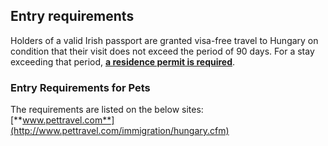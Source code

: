 ## Entry requirements

Holders of a valid Irish passport are granted visa-free travel to Hungary on condition that their visit does not exceed the period of 90 days. For a stay exceeding that period, [**a residence permit is required**](http://www.bmbah.hu/index.php?lang=hu).

### **Entry Requirements for Pets**

The requirements are listed on the below sites:  
[**www.pettravel.com**](http://www.pettravel.com/immigration/hungary.cfm)